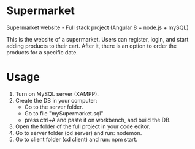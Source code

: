 # Supermarket
Supermarket website - Full stack project (Angular 8 + node.js + mySQL)

This is the website of a supermarket. Users can register, login, and start adding products to their cart. 
After it, there is an option to order the products for a specific date.

# Usage

1. Turn on MySQL server (XAMPP).
2. Create the DB in your computer:
    - Go to the server folder.
    - Go to file "mySupermarket.sql"
    - press ctrl+A and paste it on workbench, and build the DB.
3. Open the folder of the full project in your code editor.
4. Go to server folder (cd server) and run: nodemon.
5. Go to client folder (cd client) and run: npm start.
